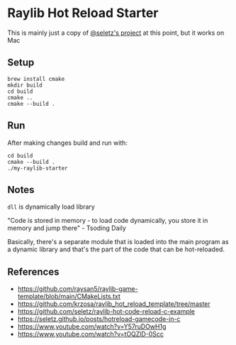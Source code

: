 # Raylib Hot Reload Starter

This is mainly just a copy of [@seletz's project](https://github.com/seletz/raylib-hot-code-reload-c-example) at this point, but it works on Mac

## Setup
```
brew install cmake
mkdir build
cd build
cmake ..
cmake --build .
```

## Run
After making changes build and run with:
```
cd build
cmake --build .
./my-raylib-starter
```

## Notes
`dll` is dynamically load library

"Code is stored in memory - to load code dynamically, you store it in memory and jump there" - Tsoding Daily

Basically, there's a separate module that is loaded into the main program as a dynamic library and that's the part of the code that can be hot-reloaded.


## References
- https://github.com/raysan5/raylib-game-template/blob/main/CMakeLists.txt
- https://github.com/krzosa/raylib_hot_reload_template/tree/master
- https://github.com/seletz/raylib-hot-code-reload-c-example
- https://seletz.github.io/posts/hotreload-gamecode-in-c
- https://www.youtube.com/watch?v=Y57ruDOwH1g
- https://www.youtube.com/watch?v=tOQZlD-0Scc

